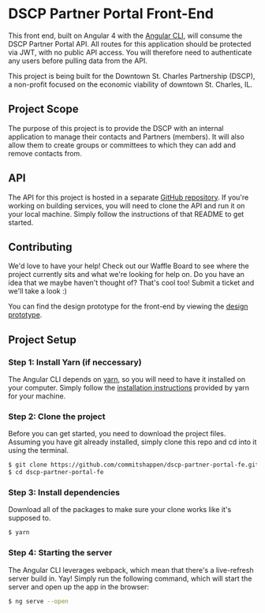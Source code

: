 # DSCP Partner Portal Front-End
This front end, built on Angular 4 with the [Angular CLI](https://github.com/angular/angular-cli), will consume the DSCP Partner Portal API. All routes for this application should be protected via JWT, with no public API access. You will therefore need to authenticate any users before pulling data from the API.

This project is being built for the Downtown St. Charles Partnership (DSCP), a non-profit focused on the economic viability of downtown St. Charles, IL.

## Project Scope
The purpose of this project is to provide the DSCP with an internal application to manage their contacts and Partners (members). It will also allow them to create groups or committees to which they can add and remove contacts from.

## API
The API for this project is hosted in a separate [GitHub repository](https://github.com/commitshappen/DSCP-Partner-Portal-API). If you're working on building services, you will need to clone the API and run it on your local machine. Simply follow the instructions of that README to get started.

## Contributing
We'd love to have your help! Check out our Waffle Board to see where the project currently sits and what we're looking for help on. Do you have an idea that we maybe haven't thought of? That's cool too! Submit a ticket and we'll take a look :)

You can find the design prototype for the front-end by viewing the [design prototype](https://xd.adobe.com/view/287c1243-35f0-49f2-be73-94331ea84aae).

## Project Setup
### Step 1: Install Yarn (if neccessary)
The Angular CLI depends on [yarn](https://yarnpkg.com/en/), so you will need to have it installed on your computer. Simply follow the [installation instructions](https://yarnpkg.com/en/docs/install) provided by yarn for your machine. 

### Step 2: Clone the project
Before you can get started, you need to download the project files. Assuming you have git already installed, simply clone this repo and cd into it using the terminal.
```bash
$ git clone https://github.com/commitshappen/dscp-partner-portal-fe.git
$ cd dscp-partner-portal-fe
```

### Step 3: Install dependencies
Download all of the packages to make sure your clone works like it's supposed to.
```bash
$ yarn
```

### Step 4: Starting the server
The Angular CLI leverages webpack, which mean that there's a live-refresh server build in. Yay! Simply run the following command, which will start the server and open up the app in the browser:
```bash
$ ng serve --open
```
